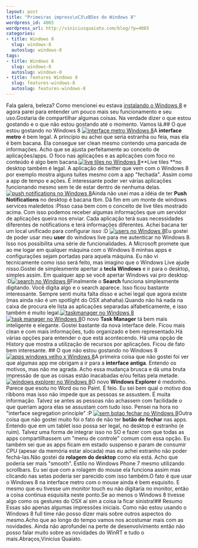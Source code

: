 ```yaml
--- 
layout: post
title: "Primeiras impress\xC3\xB5es do Windows 8"
wordpress_id: 4065
wordpress_url: http://viniciusquaiato.com/blog/?p=4065
categories: 
- title: Windows 8
  slug: windows-8
  autoslug: windows-8
tags: 
- title: Windows 8
  slug: windows-8
  autoslug: windows-8
- title: features Windows 8
  slug: features-windows-8
  autoslug: features-windows-8
---
```

Fala galera, beleza? Como mencionei eu estava [instalando o Windows 8](http://viniciusquaiato.com/blog/instalando-windows-8/) e agora parei para entender um pouco mais seu funcionamento e seu uso.Gostaria de compartilhar algumas coisas. Na verdade dizer o que estou gostando e o que não estou gostando até o momento. Vamos lá.## O que estou gostando no Windows 8
[![interface metro Windows 8](http://viniciusquaiato.com/blog/wp-content/uploads/2011/09/metro--150x150.jpg "interface metro Windows 8")](http://viniciusquaiato.com/blog/wp-content/uploads/2011/09/metro-.jpg)A **interface metro** é bem legal. A princípio eu achei que seria estranha ou feia, mas ela é bem bacana. Ela consegue ser clean mesmo contendo uma pancada de informações. Acho que se ajusta perfeitamente ao conceito de aplicações/apps. O foco nas aplicações e as aplicações com foco no conteúdo é algo bem bacana.[![live tiles no Windows 8](http://viniciusquaiato.com/blog/wp-content/uploads/2011/09/live-tiles-150x150.jpg "live tiles no Windows 8")](http://viniciusquaiato.com/blog/wp-content/uploads/2011/09/live-tiles.jpg)**Live tiles **no desktop também é legal. A aplicação de twitter que vem com o Windows 8 por exemplo mostra alguns tuítes mesmo com a app "fechada". Assim como a app de tempo e ações. É interessante poder ver várias aplicações funcionando mesmo sem te de estar dentro de nenhuma delas.[![push notifications no Windows 8](http://viniciusquaiato.com/blog/wp-content/uploads/2011/09/push-notifications-150x150.jpg "push notifications no Windows 8")](http://viniciusquaiato.com/blog/wp-content/uploads/2011/09/push-notifications.jpg)Ainda não usei mas a idéia de ter **Push Notifications** no desktop é bacana tbm. Dá fim em um monte de windows services maledetos :PIsso casa bem com o conceito de live tiles mostrado acima. Com isso podemos receber algumas informações que um servidor de aplicações queira nos enviar. Cada aplicação terá suas necessidades diferentes de notifications e terá informações diferentes. Achei bacana ter um local unificado para configurar isso :D [![users no Windows 8](http://viniciusquaiato.com/blog/wp-content/uploads/2011/09/users-150x150.jpg "users no Windows 8")](http://viniciusquaiato.com/blog/wp-content/uploads/2011/09/users.jpg)Eu gostei de poder usar meu **user** do windows live para me autenticar no Windows 8. Isso nos possibilita uma série de funcionalidades. A Microsoft promete que ao me logar em qualquer máquina com o Windows 8 minhas apps e configurações sejam portadas para aquela máquina. Eu não vi tecnicamente como isso será feito, mas imagino que o Windows Live ajude nisso.Gostei de simplesmente apertar a **tecla Windows** e ir para o desktop, simples assim. Em qualquer app se você apertar Windows vai pro desktop :D[![search no Windows 8](http://viniciusquaiato.com/blog/wp-content/uploads/2011/09/search-150x150.jpg "search no Windows 8")](http://viniciusquaiato.com/blog/wp-content/uploads/2011/09/search.jpg)Finalmente o **Search** funciona simplesmente digitando. Você digita algo e o search aparece. Isso ficou bastante interessante. Sempre senti muita falta disso e achei legal que agora existe (mas ainda não é um spotlight do OSX ahahaha).Quando não há nada na caixa de procura ele lista as aplicações separadas alfabeticamente, e isso também é muito legal.[![taskmanager no Windows 8](http://viniciusquaiato.com/blog/wp-content/uploads/2011/09/taskmanager-1-150x150.jpg "taskmanager no Windows 8")](http://viniciusquaiato.com/blog/wp-content/uploads/2011/09/taskmanager-1.jpg)[![task manager no Windows 8](http://viniciusquaiato.com/blog/wp-content/uploads/2011/09/task-manager-2-150x150.jpg "task manager no Windows 8")](http://viniciusquaiato.com/blog/wp-content/uploads/2011/09/task-manager-2.jpg)O novo **Task Manager** tá bem mais inteligente e elegante. Gostei bastante da nova interface dele. Ficou mais clean e com mais informações, tudo organizado e bem representado.Há várias opções para entender o que está acontecendo. Há uma opção de History que mostra a utilização de recursos por aplicações. Ficou de fato bem interesante. ## O que não estou gostando no Windows 8
[![apps windows velho x Windows 8](http://viniciusquaiato.com/blog/wp-content/uploads/2011/09/app-windows-velho-150x150.jpg "apps windows velho x Windows 8")](http://viniciusquaiato.com/blog/wp-content/uploads/2011/09/app-windows-velho.jpg)A primeira coisa que não gostei foi ver que algumas app me obrigam a ir para a **interface antiga**. Entendo os motivos, mas não me agrada. Acho essa mudança brusca e dá uma bruta impressão de que as coisas estão inacabadas e/ou feitas pela metade. [![windows explorer no Windows 8](http://viniciusquaiato.com/blog/wp-content/uploads/2011/09/windows-explorer-150x150.jpg "windows explorer no Windows 8")](http://viniciusquaiato.com/blog/wp-content/uploads/2011/09/windows-explorer.jpg)O novo **Windows Explorer** é medonho. Parece que esotu no Word ou no Paint. É feio. Eu sei bem qual o motivo dos ribbons mas isso não impede que as pessoas se assustem. É muita informação. Talvez se antes as pessoas não achassem com facilidade o que queriam agora elas se assustam com tudo isso. Pensei na hora no "interface segregation principle" :P [![sem botao fechar no Windows 8](http://viniciusquaiato.com/blog/wp-content/uploads/2011/09/sem-botao-fechar-150x150.jpg "sem botao fechar no Windows 8")](http://viniciusquaiato.com/blog/wp-content/uploads/2011/09/sem-botao-fechar.jpg)Outra coisa que não gostei muito foi o fato de não ter **botão de fechar** nas apps. Entendo que em um tablet isso possa ser legal, no desktop é estranho (e ruim). Talvez uma forma de integrar isso no SO e fazer com que todas as apps compartilhassem um "menu de controle" comum com essa opção. Eu também sei que as apps ficam em estado suspenso e param de consumir CPU (apesar da memória estar alocada) mas eu achei estranho não poder fechá-las.Não gostei da **rolagem do desktop** como ela está. Acho que poderia ser mais "smooth". Estilo no Windows Phone 7 mesmo utilizando scrollbars. Eu sei que com a rolagem do mouse ela funciona assim mas clicando nas setas poderia ser parecido com isso também.O fato é que usar o Windows 8 na interface metro com o mouse ainda é bem esquisito. E mesmo que eu tivesse um monitor touch eu não digitaria no monitor, então a coisa continua esquisita neste ponto.Se ao menos o Windows 8 tivesse algo como os gestures do OSX aí sim a coisa ia ficar sinistra!## Resumo
Essas são apenas algumas impressões iniciais. Como não estou usando o Windows 8 full time não posso dizer mais sobre outros aspectos do mesmo.Acho que ao longo do tempo vamos nos acostumar mais com as novidades. Ainda não aprofundei na perte de desenvolvimento então não posso falar muito sobre as novidades do WinRT e tudo o mais.Abraços,Vinicius Quaiato.
